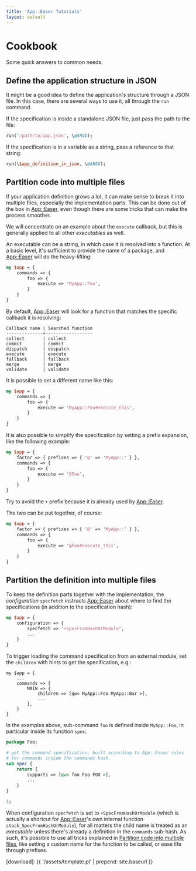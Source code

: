 ```yaml
---
title: 'App::Easer Tutorials'
layout: default
---
```


# Cookbook

Some quick answers to common needs.

## Define the application structure in JSON

It might be a good idea to define the application's structure through
a JSON file. In this case, there are several ways to use it, all through
the `run` command.

If the specification is inside a standalone JSON file, just pass the path
to the file:

```perl
run('/path/to/app.json', \@ARGV);
```

If the specification is in a variable as a string, pass a reference to that string:

```perl
run(\$app_definition_in_json, \@ARGV);
```

## Partition code into multiple files

If your application definition grows a lot, it can make sense to break it into
multiple files, especially the implementation parts. This can be done
out of the box in [App::Easer][], even though there are some tricks that
can make the process smoother.

We will concentrate on an example about the `execute` callback, but this
is generally applied to all other *executables* as well.

An executable can be a string, in which case it is resolved into
a function. At a basic level, it's sufficient to provide the name of
a package, and [App::Easer][] will do the heavy-lifting:

```perl
my $app = {
    commands => {
        foo => {
            execute => 'MyApp::Foo',
        }
    }
}
```

By default, [App::Easer][] will look for a function that matches the
specific callback it is resolving:

```
Callback name | Searched function
--------------+------------------
collect       | collect   
commit        | commit    
dispatch      | dispatch  
execute       | execute   
fallback      | fallback  
merge         | merge     
validate      | validate  
```

It is possible to set a different name like this:

```perl
my $app = {
    commands => {
        foo => {
            execute => 'MyApp::Foo#execute_this',
        }
    }
}
```

It is also possible to simplify the specification by setting a prefix
expansion, like the following example:

```perl
my $app = {
    factor => { prefixes => { '@' => 'MyApp::' } },
    commands => {
        foo => {
            execute => '@Foo',
        }
    }
}
```

Try to avoid the `+` prefix because it is already used by
[App::Easer][].

The two can be put together, of course:

```perl
my $app = {
    factor => { prefixes => { '@' => 'MyApp::' } },
    commands => {
        foo => {
            execute => '@Foo#execute_this',
        }
    }
}
```


## Partition the definition into multiple files

To keep the definition parts together with the implementation, the
*configuration* `specfetch` instructs [App::Easer][] about where to find the
specifications (in addition to the specification hash):

```perl
my $app = {
    configuration => {
        specfetch => '+SpecFromHashOrModule',
        ...
    }
}
```

To trigger loading the command specification from an external module,
set the `children` with hints to get the specification, e.g.:

```
my $app = {
    ...
    commands => {
        MAIN => {
            children => [qw< MyApp::Foo MyApp::Bar >],
            ...
        },
    }
}
```

In the examples above, sub-command `foo` is defined inside `MyApp::Foo`,
in particular inside its function `spec`:

```perl
package Foo;

# get the command specification, built according to App::Easer rules
# for commands inside the commands hash.
sub spec {
    return {
        supports => [qw< foo Foo FOO >],
        ...
    }
}

1;
```

When configuration `specfetch` is set to `+SpecFromHashOrModule` (which
is actually a shortcut for [App::Easer][]'s own internal function
`stock_SpecFromHashOrModule`), for all matters the child name is treated
as an *executable* unless there's already a definition in the `commands`
sub-hash. As such, it's possible to use all tricks explained in
[Partition code into multiple
files](#partition-code-into-multiple-files), like setting a custom name
for the function to be called, or ease life through prefixes.



[App::Easer]: https://metacpan.org/pod/App::Easer
[Installing Perl Modules]: https://github.polettix.it/ETOOBUSY/2020/01/04/installing-perl-modules/
[Perl]: https://www.perl.org/
[App::FatPacker]: https://metacpan.org/pod/App::FatPacker
[latest]: https://raw.githubusercontent.com/polettix/App-Easer/main/lib/App/Easer.pm
[download]: {{ '/assets/template.pl' | prepend: site.baseurl }}
